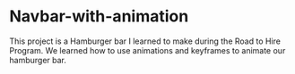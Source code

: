 # Navbar-with-animation
This project is a Hamburger bar I learned to make during the Road to Hire Program. We learned how to use animations and keyframes to animate our hamburger bar.
